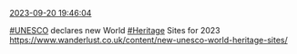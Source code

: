 [2023-09-20 19:46:04](https://mstdn.social/@hill_wanderer/111099193857753563)

<a href="https://mstdn.social/tags/UNESCO" class="mention hashtag" rel="tag">#UNESCO</a> declares new World <a href="https://mstdn.social/tags/Heritage" class="mention hashtag" rel="tag">#Heritage</a> Sites for 2023 <a href="https://www.wanderlust.co.uk/content/new-unesco-world-heritage-sites/" target="_blank" rel="nofollow noopener noreferrer" translate="no">https://www.wanderlust.co.uk/content/new-unesco-world-heritage-sites/</a>